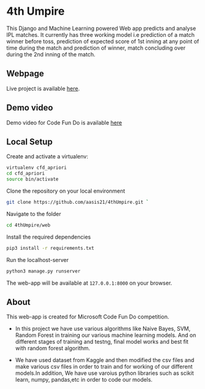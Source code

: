 # 4th Umpire

This Django and Machine Learning powered Web app predicts and analyse IPL matches. It currently has three working model i.e 
prediction of a match winner before toss, prediction of expected score of 1st inning at any point of time during the match 
and prediction of winner, match concluding over during the 2nd inning of the match.


## Webpage
Live project is available [here](https://fourth-umpire.herokuapp.com).

## Demo video
Demo video for Code Fun Do is available [here](https://drive.google.com/file/d/1rfpCELnRjhXUDwCxi9sBjpFgTvz4md0y/view)

## Local Setup
Create and activate a virtualenv:

```bash
virtualenv cfd_apriori
cd cfd_apriori
source bin/activate
```
Clone the repository on your local environment <br>

```bash
git clone https://github.com/aasis21/4thUmpire.git `
```

Navigate to the folder <br>
```bash 
cd 4thUmpire/web
```

Install the required dependencies <br>
```bash
pip3 install -r requirements.txt 
```

Run the localhost-server <br>
```bash 
python3 manage.py runserver
```

The web-app will be available at `127.0.0.1:8000` on your browser. 

## About
This web-app is created for Microsoft Code Fun Do competition.

- In this project we have use various algorithms like Naive Bayes, SVM, Random Forest  in training our various machine learning models. And on different stages of training and testng, final model works and best fit with random forest algorithm. 

- We have used dataset from Kaggle and then modified the csv files and make various csv files in order to train and for working of our different models.In addition, We have use varoius python libraries such as scikit learn, numpy, pandas,etc in order to code our models. 
